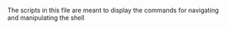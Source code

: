The scripts in this file are meant to display the commands for navigating and manipulating the shell
